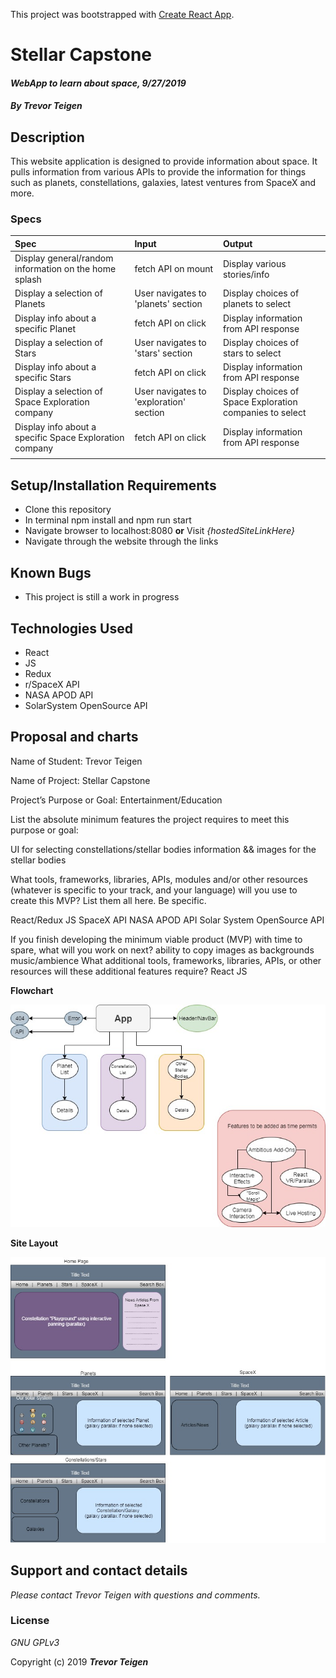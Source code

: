 This project was bootstrapped with [Create React App](https://github.com/facebook/create-react-app).

# Stellar Capstone

#### _WebApp to learn about space, 9/27/2019_

#### _By **Trevor Teigen**_

## Description

This website application is designed to provide information about space. It pulls information from various APIs to provide the information for things such as planets, constellations, galaxies, latest ventures from SpaceX and more.

### Specs
| Spec | Input | Output |
| :-------------     | :------------- | :------------- |
| Display general/random information on the home splash | fetch API on mount | Display various stories/info |
| Display a selection of Planets | User navigates to 'planets' section | Display choices of planets to select |
| Display info about a specific Planet | fetch API on click | Display information from API response |
| Display a selection of Stars | User navigates to 'stars' section | Display choices of stars to select |
| Display info about a specific Stars | fetch API on click | Display information from API response |
| Display a selection of Space Exploration company | User navigates to 'exploration' section | Display choices of Space Exploration companies to select |
| Display info about a specific Space Exploration company | fetch API on click | Display information from API response |
|  |  |  |



## Setup/Installation Requirements

* Clone this repository
* In terminal npm install and npm run start
* Navigate browser to localhost:8080 **or** Visit *_{hostedSiteLinkHere}_*
* Navigate through the website through the links

## Known Bugs
* This project is still a work in progress

## Technologies Used
* React
* JS
* Redux
* r/SpaceX API
* NASA APOD API
* SolarSystem OpenSource API




## Proposal and charts

Name of Student: Trevor Teigen

Name of Project: Stellar Capstone

Project’s Purpose or Goal: Entertainment/Education

List the absolute minimum features the project requires to meet this purpose or goal:

UI for selecting constellations/stellar bodies
information && images for the stellar bodies

What tools, frameworks, libraries, APIs, modules and/or other resources (whatever is specific to your track, and your language) will you use to create this MVP? List them all here. Be specific.

React/Redux
JS
SpaceX API
NASA APOD API
Solar System OpenSource API

If you finish developing the minimum viable product (MVP) with time to spare, what will you work on next?
ability to copy images as backgrounds
music/ambience
What additional tools, frameworks, libraries, APIs, or other resources will these additional features require?
React
JS

**Flowchart**

![Project Flowchart](src\StellarCapstone.jpg)


**Site Layout**

![Site Layout Design](src\MainLayout.jpg)



## Support and contact details

_Please contact Trevor Teigen with questions and comments._

### License

*GNU GPLv3*

Copyright (c) 2019 **_Trevor Teigen_**
